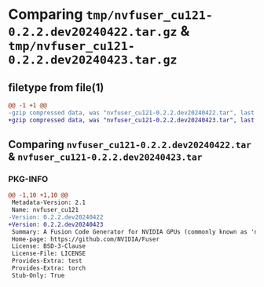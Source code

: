 # Comparing `tmp/nvfuser_cu121-0.2.2.dev20240422.tar.gz` & `tmp/nvfuser_cu121-0.2.2.dev20240423.tar.gz`

## filetype from file(1)

```diff
@@ -1 +1 @@
-gzip compressed data, was "nvfuser_cu121-0.2.2.dev20240422.tar", last modified: Mon Apr  5 07:00:00 1993, max compression
+gzip compressed data, was "nvfuser_cu121-0.2.2.dev20240423.tar", last modified: Mon Apr  5 07:00:00 1993, max compression
```

## Comparing `nvfuser_cu121-0.2.2.dev20240422.tar` & `nvfuser_cu121-0.2.2.dev20240423.tar`

### PKG-INFO

```diff
@@ -1,10 +1,10 @@
 Metadata-Version: 2.1
 Name: nvfuser_cu121
-Version: 0.2.2.dev20240422
+Version: 0.2.2.dev20240423
 Summary: A Fusion Code Generator for NVIDIA GPUs (commonly known as 'nvFuser')
 Home-page: https://github.com/NVIDIA/Fuser
 License: BSD-3-Clause
 License-File: LICENSE
 Provides-Extra: test
 Provides-Extra: torch
 Stub-Only: True
```

